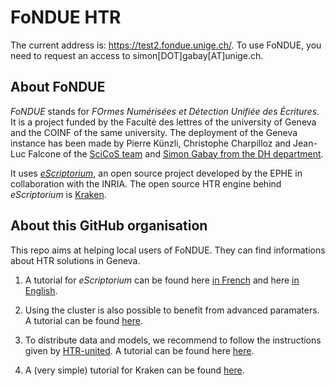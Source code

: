 # FoNDUE HTR

The current address is: https://test2.fondue.unige.ch/. To use FoNDUE, you need to request an access to simon\[DOT\]gabay\[AT\]unige.ch.


## About FoNDUE

_FoNDUE_ stands for _FOrmes Numérisées et Détection Unifiée des Écritures_. It is a project funded by the Faculté des lettres of the university of Geneva and the COINF of the same university. The deployment of the Geneva instance has been made by Pierre Künzli, Christophe Charpilloz and Jean-Luc Falcone of the [SciCoS team](https://www.unige.ch/scicos/people) and [Simon Gabay from the DH department](https://www.unige.ch/lettres/humanites-numeriques/fr/equipe/collaborateurs/dr-simon-gabay/).

It uses [_eScriptorium_](https://gitlab.inria.fr/scripta/escriptorium), an open source project developed by the EPHE in collaboration with the INRIA. The open source HTR engine behind _eScriptorium_ is [Kraken](https://github.com/mittagessen/kraken).

## About this GitHub organisation

This repo aims at helping local users of FoNDUE. They can find informations about HTR solutions in Geneva.

1. A tutorial for _eScriptorium_ can be found here [in French](https://lectaurep.hypotheses.org/documentation/prendre-en-main-escriptorium) and here [in English](https://lectaurep.hypotheses.org/documentation/escriptorium-tutorial-en).

2. Using the cluster is also possible to benefit from advanced paramaters. A tutorial can be found [here](https://github.com/FoNDUE-HTR/Documentation/blob/master/CLUSTERS.md).

3. To distribute data and models, we recommend to follow the instructions given by [HTR-united](https://github.com/HTR-United/). A tutorial can be found here [here](https://github.com/FoNDUE-HTR/Documentation/blob/master/DATA.md).

4. A (very simple) tutorial for Kraken can be found [here](https://github.com/FoNDUE-HTR/Documentation/blob/master/KRAKEN.md).
